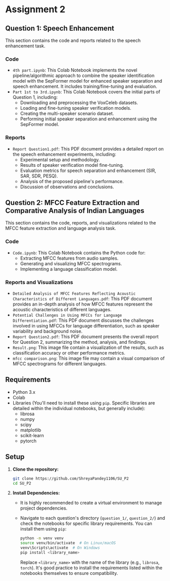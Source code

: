 # Assignment 2
## Question 1: Speech Enhancement

This section contains the code and reports related to the speech enhancement task.

### Code

* `4th part.ipynb`:   This Colab Notebook implements the novel pipeline/algorithmic approach to combine the speaker identification model with the SepFormer model for enhanced speaker separation and speech enhancement. It includes training/fine-tuning and evaluation.
* `Part 1st to 3rd.ipynb`:   This Colab Notebook covers the initial parts of Question 1, including:
    * Downloading and preprocessing the VoxCeleb datasets.
    * Loading and fine-tuning speaker verification models.
    * Creating the multi-speaker scenario dataset.
    * Performing initial speaker separation and enhancement using the SepFormer model.

### Reports

* `Report Question1.pdf`:   This PDF document provides a detailed report on the speech enhancement experiments, including:
    * Experimental setup and methodology.
    * Results of speaker verification model fine-tuning.
    * Evaluation metrics for speech separation and enhancement (SIR, SAR, SDR, PESQ).
    * Analysis of the proposed pipeline's performance.
    * Discussion of observations and conclusions.

## Question 2: MFCC Feature Extraction and Comparative Analysis of Indian Languages

This section contains the code, reports, and visualizations related to the MFCC feature extraction and language analysis task.

### Code

* `Code.ipynb`:   This Colab Notebook contains the Python code for:
    * Extracting MFCC features from audio samples.
    * Generating and visualizing MFCC spectrograms.
    * Implementing a language classification model.

### Reports and Visualizations

* `Detailed Analysis of MFCC Features Reflecting Acoustic Characteristics of Different Languages.pdf`:   This PDF document provides an in-depth analysis of how MFCC features represent the acoustic characteristics of different languages.
* `Potential Challenges in Using MFCCs for Language Differentiation.pdf`:   This PDF document discusses the challenges involved in using MFCCs for language differentiation, such as speaker variability and background noise.
* `Report Question2.pdf`:   This PDF document presents the overall report for Question 2, summarizing the method, analysis, and findings.
* `Result.png`:   This image file contain a visualization of the results, such as classification accuracy or other performance metrics.
* `mfcc comparison.png`: This image file may contain a visual comparison of MFCC spectrograms for different languages.

## Requirements

* Python 3.x
* Colab 
* Libraries (You'll need to install these using `pip`. Specific libraries are detailed within the individual notebooks, but generally include):
    * librosa
    * numpy
    * scipy
    * matplotlib
    * scikit-learn
    * pytorch 


## Setup

1.  **Clone the repository:**

    ```bash
    git clone https://github.com/ShreyaPandey1106/SU_P2
    cd SU_P2
    ```

2.  **Install Dependencies:**

    * It is highly recommended to create a virtual environment to manage project dependencies.
    * Navigate to each question's directory (`question_1/`, `question_2/`) and check the notebooks for specific library requirements. You can install them using `pip`:

        ```bash
        python -m venv venv
        source venv/bin/activate  # On Linux/macOS
        venv\Scripts\activate  # On Windows
        pip install <library_name>
        ```

        Replace `<library_name>` with the name of the library (e.g., `librosa`, `torch`). It's good practice to install the requirements listed within the notebooks themselves to ensure compatibility.





